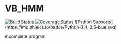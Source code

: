 # VB_HMM

<!-- badges -->
[![Build Status](https://travis-ci.org/ahahsak/VB_HMM.svg?branch=master)](https://travis-ci.org/ahahsak/VB_HMM)
[![Coverage Status](https://coveralls.io/repos/github/ahahsak/VB_HMM/badge.svg?branch=master)](https://coveralls.io/github/ahahsak/VB_HMM?branch=master)
![Python Supports](https://img.shields.io/badge/Python-3.4, 3.5-blue.svg)

incomplete program
